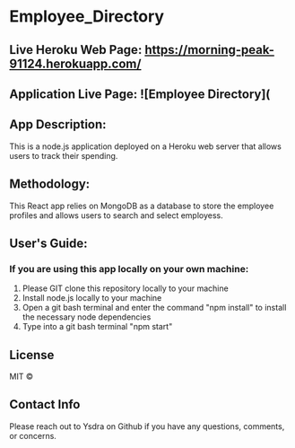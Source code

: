 # Employee_Directory

## Live Heroku Web Page: https://morning-peak-91124.herokuapp.com/

## Application Live Page: ![Employee Directory]( 


## App Description:
This is a node.js application deployed on a Heroku web server that allows users to track their spending. 

## Methodology:
This React app relies on MongoDB as a database to store the employee profiles and allows users to search and select employess. 
## User's Guide:

### If you are using this app locally on your own machine:
1. Please GIT clone this repository locally to your machine
2. Install node.js locally to your machine
3. Open a git bash terminal and enter the command "npm install" to install the necessary node dependencies 
4. Type into a git bash terminal "npm start"


## License 
MIT © 

## Contact Info
Please reach out to Ysdra on Github if you have any questions, comments, or concerns. 
